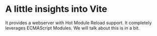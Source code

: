 # A little insights into Vite

<Item icon="source-code" title="Complete developer experience">
  It provides a webserver with Hot Module Reload support.
</Item>

<Item icon="affiliate" title="A bundler that doesn’t actually bundle">
  It completely leverages ECMAScript Modules.
</Item>

<Item icon="rocket" title="Still very fast">
  We will talk about this is in a bit.
</Item>

<!--
Spiega la differenza tra CJS e ESM.
-->
